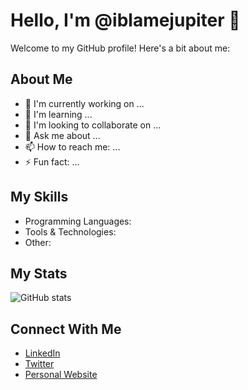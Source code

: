 # Hello, I'm @iblamejupiter 👋

Welcome to my GitHub profile! Here's a bit about me:

## About Me
- 🔭 I'm currently working on ...
- 🌱 I'm learning ...
- 👯 I'm looking to collaborate on ...
- 💬 Ask me about ...
- 📫 How to reach me: ...
- ⚡ Fun fact: ...

## My Skills
- Programming Languages: 
- Tools & Technologies: 
- Other: 

## My Stats
![GitHub stats](https://github-readme-stats.vercel.app/api?username=iblamejupiter&show_icons=true&theme=radical)

## Connect With Me
- [LinkedIn](#)
- [Twitter](#)
- [Personal Website](#)

<!--
Last Updated: 2025-02-27
-->
